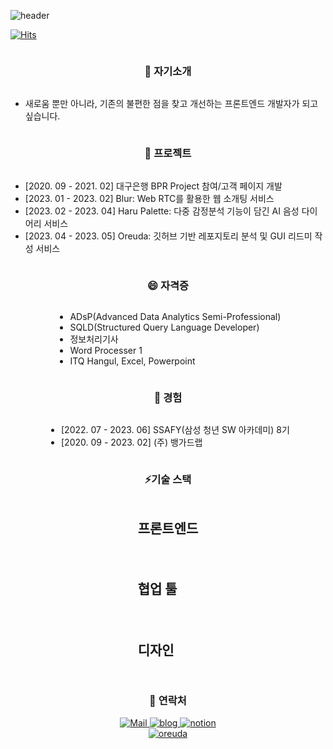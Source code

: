 <!--
**kyum8562/kyum8562** is a ✨ _special_ ✨ repository because its `README.md` (this file) appears on your GitHub profile. 

Here are some ideas to get you started:
 
- 🔭 I’m currently working on ...
- 🌱 I’m currently learning ...
- 👯 I’m looking to collaborate on ...
- 🤔 I’m looking for help with ...
- 💬 Ask me about ...
- 📫 How to reach me: ...
- 😄 Pronouns: ...
- ⚡ Fun fact: ...  
-->
<!-- ![header](https://capsule-render.vercel.app/api?type=Waving&color=auto&height=250&section=header&text=Chang%20Gyeom&fontSize=70) -->
![header](https://capsule-render.vercel.app/api?type=waving&color=timeGradient&text=Welcome%20to%20Gyeom's%20GitHub%20👋&animation=twinkling&fontSize=35&fontAlignY=40&height=250)

[![Hits](https://hits.seeyoufarm.com/api/count/incr/badge.svg?url=https%3A%2F%2Fgithub.com%2Fkyum8562&count_bg=%2379C83D&title_bg=%23555555&icon=&icon_color=%23E7E7E7&title=hits&edge_flat=false)](https://hits.seeyoufarm.com)

<div  style = "display: flex;  align-items: center; flex-direction: column;  justify-content: center;">
<!-- ### Hello I'm ChangGyeom 👋 -->
 
 ### 🌱 자기소개
 - 새로움 뿐만 아니라, 기존의 불편한 점을 찾고 개선하는 프론트엔드 개발자가 되고 싶습니다.
 
 ### 🤔 프로젝트
 - [2020. 09 - 2021. 02] 대구은행 BPR Project 참여/고객 페이지 개발
 - [2023. 01 - 2023. 02] Blur: Web RTC를 활용한 웹 소개팅 서비스
 - [2023. 02 - 2023. 04] Haru Palette: 다중 감정분석 기능이 담긴 AI 음성 다이어리 서비스
 - [2023. 04 - 2023. 05] Oreuda: 깃허브 기반 레포지토리 분석 및 GUI 리드미 작성 서비스 
 
 ### 😄 자격증
 - ADsP(Advanced Data Analytics Semi-Professional)
 - SQLD(Structured Query Language Developer)
 - 정보처리기사
 - Word Processer 1
 - ITQ Hangul, Excel, Powerpoint
 
 ### 🎈 경험
 - [2022. 07 - 2023. 06] SSAFY(삼성 청년 SW 아카데미) 8기
 - [2020. 09 - 2023. 02] (주) 뱅가드랩
 
 ### ⚡기술 스택
 <div >
  <h3 key=0 style ="font-size : 1.5em; font-weight:700;">프론트엔드</h3>
 <div "><img
           key=541003.2943148586
           style = "margin: 5px 5px;"
           src=https://img.shields.io/badge/javascript-f1e05a?style=flat&logo=javascript&logoColor=white
           alt=""
         /> <img
           key=351502.39424270054
           style = "margin: 5px 5px;"
           src=https://img.shields.io/badge/typescript-31859c?style=flat&logo=typescript&logoColor=white
           alt=""
         /> <img
           key=119772.64841769704
           style = "margin: 5px 5px;"
           src=https://img.shields.io/badge/html5-e44b23?style=flat&logo=html5&logoColor=white
           alt=""
         /> <img
           key=207231.84445783144
           style = "margin: 5px 5px;"
           src=https://img.shields.io/badge/css-563d7c?style=flat&logo=css&logoColor=white
           alt=""
         /> <img
           key=571079.0079097323
           style = "margin: 5px 5px;"
           src=https://img.shields.io/badge/react-61DAFB?style=flat&logo=react&logoColor=white
           alt=""
         /> <img
           key=287908.01962192246
           style = "margin: 5px 5px;"
           src=https://img.shields.io/badge/next.js-000000?style=flat&logo=next.js&logoColor=white
           alt=""
         /></div><h3 key=1 style ="font-size : 1.5em; font-weight:700;">협업 툴</h3><div "><img
           key=147279.1144238039
           style = "margin: 5px 5px;"
           src=https://img.shields.io/badge/git-F05032?style=flat&logo=git&logoColor=white
           alt=""
         /> <img
           key=729933.2280364978
           style = "margin: 5px 5px;"
           src=https://img.shields.io/badge/jirasoftware-0052CC?style=flat&logo=jirasoftware&logoColor=white
           alt=""
         /></div><h3 key=2 style ="font-size : 1.5em; font-weight:700;">디자인</h3><div "><img
           key=642641.0488138583
           style = "margin: 5px 5px;"
           src=https://img.shields.io/badge/figma-F24E1E?style=flat&logo=figma&logoColor=white
           alt=""
         /></div></div>
 
 ### 💙 연락처
 <div className=Preview_contactBadgeDiv__3demU>
       <a href=mailto:kyum8562@naver.com target="_blank">
             <img
               src="https://img.shields.io/badge/Mail-6667AB?style=flat&logo=Gmail&logoColor=white"
               alt="Mail"
             />
       </a>
       <a href=https://girinkim.tistory.com/ target="_blank">
             <img src=https://img.shields.io/badge/TechBlog-7FD2F5?style=flat&logo=Hoppscotch&logoColor=white&link=https://girinkim.tistory.com// alt="blog" />
       </a>
       <a href=https://giraffekim.notion.site/169861ded4d14d26b93f59792c80a7a9?pvs=4 target="_blank">
             <img src=https://img.shields.io/badge/Notion-000000?style=flat&logo=Notion&logoColor=white&link=https://giraffekim.notion.site/169861ded4d14d26b93f59792c80a7a9?pvs=4/ alt="notion" />
       </a>
 </div>
          
 <a href = "https://oreuda.kr/">
   <img src=https://oreuda.kr/api/v1/plant/card?nickname=kyum8562 alt="oreuda" />
 </a>
</div>

